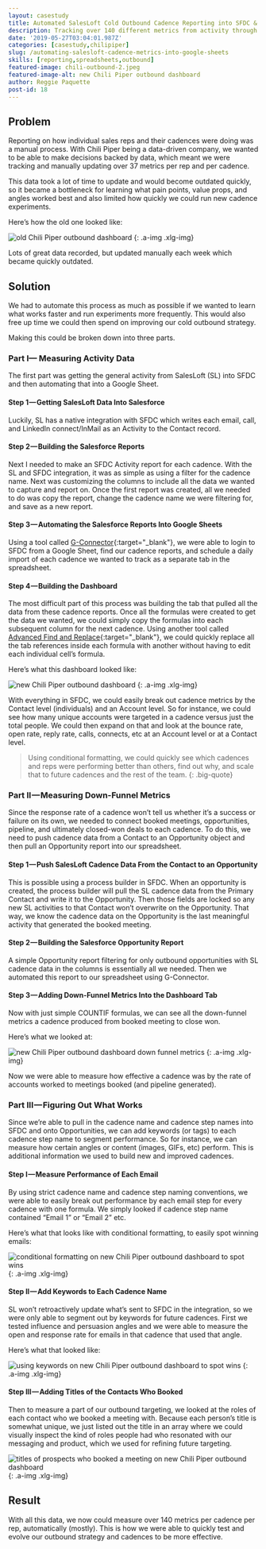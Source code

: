 ```yaml
---
layout: casestudy
title: Automated SalesLoft Cold Outbound Cadence Reporting into SFDC & Google Sheets
description: Tracking over 140 different metrics from activity through to closed-won deals to analyze and drive strategy.
date: '2019-05-27T03:04:01.987Z'
categories: [casestudy,chilipiper]
slug: /automating-salesloft-cadence-metrics-into-google-sheets
skills: [reporting,spreadsheets,outbound]
featured-image: chili-outbound-2.jpeg
featured-image-alt: new Chili Piper outbound dashboard
author: Reggie Paquette
post-id: 18
---
```


## Problem

Reporting on how individual sales reps and their cadences were doing was a manual process. With Chili Piper being a data-driven company, we wanted to be able to make decisions backed by data, which meant we were tracking and manually updating over 37 metrics per rep and per cadence.

This data took a lot of time to update and would become outdated quickly, so it became a bottleneck for learning what pain points, value props, and angles worked best and also limited how quickly we could run new cadence experiments.

Here’s how the old one looked like:

![old Chili Piper outbound dashboard](/assets/images/chili-outbound-1.jpeg)
{: .a-img .xlg-img}

Lots of great data recorded, but updated manually each week which became quickly outdated.

## Solution

We had to automate this process as much as possible if we wanted to learn what works faster and run experiments more frequently. This would also free up time we could then spend on improving our cold outbound strategy.

Making this could be broken down into three parts.

### Part I— Measuring Activity Data

The first part was getting the general activity from SalesLoft (SL) into SFDC and then automating that into a Google Sheet.

#### Step 1 — Getting SalesLoft Data Into Salesforce

Luckily, SL has a native integration with SFDC which writes each email, call, and LinkedIn connect/InMail as an Activity to the Contact record.

#### Step 2 — Building the Salesforce Reports

Next I needed to make an SFDC Activity report for each cadence. With the SL and SFDC integration, it was as simple as using a filter for the cadence name. Next was customizing the columns to include all the data we wanted to capture and report on. Once the first report was created, all we needed to do was copy the report, change the cadence name we were filtering for, and save as a new report.

#### Step 3 — Automating the Salesforce Reports Into Google Sheets

Using a tool called [G-Connector](https://gsuite.google.com/marketplace/app/gconnector_for_salesforce/971770431958){:target="_blank"}, we were able to login to SFDC from a Google Sheet, find our cadence reports, and schedule a daily import of each cadence we wanted to track as a separate tab in the spreadsheet.

#### Step 4 — Building the Dashboard

The most difficult part of this process was building the tab that pulled all the data from these cadence reports. Once all the formulas were created to get the data we wanted, we could simply copy the formulas into each subsequent column for the next cadence. Using another tool called [Advanced Find and Replace](https://gsuite.google.com/marketplace/app/advanced_find_and_replace/460077608560){:target="_blank"}, we could quickly replace all the tab references inside each formula with another without having to edit each individual cell’s formula.

Here’s what this dashboard looked like:

![new Chili Piper outbound dashboard](/assets/images/chili-outbound-2.jpeg)
{: .a-img .xlg-img}

With everything in SFDC, we could easily break out cadence metrics by the Contact level (individuals) and an Account level. So for instance, we could see how many unique accounts were targeted in a cadence versus just the total people. We could then expand on that and look at the bounce rate, open rate, reply rate, calls, connects, etc at an Account level or at a Contact level.

> Using conditional formatting, we could quickly see which cadences and reps were performing better than others, find out why, and scale that to future cadences and the rest of the team.
{: .big-quote}

### Part II — Measuring Down-Funnel Metrics

Since the response rate of a cadence won’t tell us whether it’s a success or failure on its own, we needed to connect booked meetings, opportunities, pipeline, and ultimately closed-won deals to each cadence. To do this, we need to push cadence data from a Contact to an Opportunity object and then pull an Opportunity report into our spreadsheet.

#### Step 1 — Push SalesLoft Cadence Data From the Contact to an Opportunity

This is possible using a process builder in SFDC. When an opportunity is created, the process builder will pull the SL cadence data from the Primary Contact and write it to the Opportunity. Then those fields are locked so any new SL activities to that Contact won’t overwrite on the Opportunity. That way, we know the cadence data on the Opportunity is the last meaningful activity that generated the booked meeting.

#### Step 2 — Building the Salesforce Opportunity Report

A simple Opportunity report filtering for only outbound opportunities with SL cadence data in the columns is essentially all we needed. Then we automated this report to our spreadsheet using G-Connector.

#### Step 3 — Adding Down-Funnel Metrics Into the Dashboard Tab

Now with just simple COUNTIF formulas, we can see all the down-funnel metrics a cadence produced from booked meeting to close won.

Here’s what we looked at:

![new Chili Piper outbound dashboard down funnel metrics](/assets/images/chili-outbound-3.jpeg)
{: .a-img .xlg-img}

Now we were able to measure how effective a cadence was by the rate of accounts worked to meetings booked (and pipeline generated).

### Part III — Figuring Out What Works

Since we’re able to pull in the cadence name and cadence step names into SFDC and onto Opportunities, we can add keywords (or tags) to each cadence step name to segment performance. So for instance, we can measure how certain angles or content (images, GIFs, etc) perform. This is additional information we used to build new and improved cadences.

#### Step I — Measure Performance of Each Email

By using strict cadence name and cadence step naming conventions, we were able to easily break out performance by each email step for every cadence with one formula. We simply looked if cadence step name contained “Email 1” or “Email 2” etc.

Here’s what that looks like with conditional formatting, to easily spot winning emails:

![conditional formatting on new Chili Piper outbound dashboard to spot wins](/assets/images/chili-outbound-4.jpeg)
{: .a-img .xlg-img}

#### Step II — Add Keywords to Each Cadence Name

SL won’t retroactively update what’s sent to SFDC in the integration, so we were only able to segment out by keywords for future cadences. First we tested influence and persuasion angles and we were able to measure the open and response rate for emails in that cadence that used that angle.

Here’s what that looked like:

![using keywords on new Chili Piper outbound dashboard to spot wins](/assets/images/chili-outbound-5.jpeg)
{: .a-img .xlg-img}

#### Step III — Adding Titles of the Contacts Who Booked

Then to measure a part of our outbound targeting, we looked at the roles of each contact who we booked a meeting with. Because each person’s title is somewhat unique, we just listed out the title in an array where we could visually inspect the kind of roles people had who resonated with our messaging and product, which we used for refining future targeting.

![titles of prospects who booked a meeting on new Chili Piper outbound dashboard](assets/images/chili-outbound-6.jpeg)
{: .a-img .xlg-img}

## Result

With all this data, we now could measure over 140 metrics per cadence per rep, automatically (mostly). This is how we were able to quickly test and evolve our outbound strategy and cadences to be more effective.